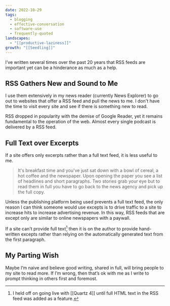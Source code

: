 ```yaml
---
date: 2022-10-29
tags:
  - blogging
  - effective-conversation
  - software-use
  - frequently-quoted
landscapes:
  - "[[productive-laziness]]"
growth: "[[Seedling]]"
---
```

I’ve written several times over the past 20 years that RSS feeds are important yet can be a hinderance as much as a help.

## RSS Gathers New and Sound to Me
I use them extensively in my news reader (currently News Explorer) to go out to websites that offer a RSS feed and pull the news to me. I don't have the time to visit every site and see if there is something new to read.

RSS dropped in popularity with the demise of Google Reader, yet it remains fundamental to the operation of the web. Almost every single podcast is delivered by a RSS feed.

## Full Text over Excerpts
If a site offers only excerpts rather than a full text feed, it is less useful to me.

> It's breakfast time and you've just sat down with a bowl of cereal, a hot coffee and the newspaper. Upon opening the paper you see a list of headlines and short paragraphs. Two stories grab your eye but to read them in full you have to go back to the news agency and pick up the full copy.

Unless the publishing platform being used prevents a full text feed, the only reason I can think someone would use excepts is to drive traffic to a site to increase hits to increase advertising revenue. In this way, RSS feeds that are except only are similar to online newspapers with a paywall.

If a site can't provide full text[^1] then it is on the author to provide hand-written excepts rather than relying on the automatically generated text from the first paragraph.

## My Parting Wish
Maybe I’m naive and believe good writing, shared in full, will bring people to my site to read more. If I’m wrong, then that’s ok with me as I write to prompt thinking in others first and foremost.

[^1]: I held off on going live with [[Quartz 4]] until full HTML text in the RSS feed was added as a feature.